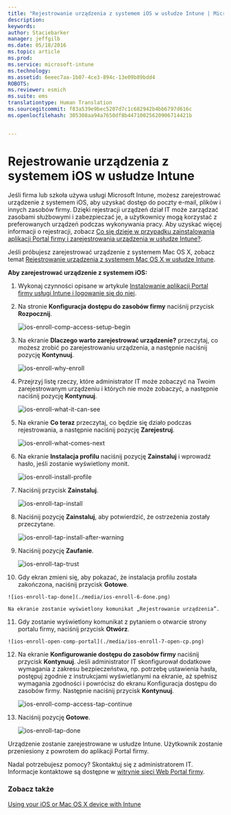 ```yaml
---
title: "Rejestrowanie urządzenia z systemem iOS w usłudze Intune | Microsoft Intune"
description: 
keywords: 
author: Staciebarker
manager: jeffgilb
ms.date: 05/18/2016
ms.topic: article
ms.prod: 
ms.service: microsoft-intune
ms.technology: 
ms.assetid: 6eeec7aa-1b07-4ce3-894c-13e09b89bdd4
ROBOTS: 
ms.reviewer: esmich
ms.suite: ems
translationtype: Human Translation
ms.sourcegitcommit: f83a539e9bec5207d7c1c682942b4bb6797d616c
ms.openlocfilehash: 305308aa94a7650df8b44710025620906714421b


---
```



# Rejestrowanie urządzenia z systemem iOS w usłudze Intune

Jeśli firma lub szkoła używa usługi Microsoft Intune, możesz zarejestrować urządzenie z systemem iOS, aby uzyskać dostęp do poczty e-mail, plików i innych zasobów firmy. Dzięki rejestracji urządzeń dział IT może zarządzać zasobami służbowymi i zabezpieczać je, a użytkownicy mogą korzystać z preferowanych urządzeń podczas wykonywania pracy. Aby uzyskać więcej informacji o rejestracji, zobacz [Co się dzieje w przypadku zainstalowania aplikacji Portal firmy i zarejestrowania urządzenia w usłudze Intune?](what-happens-if-you-install-the-company-portal-app-and-enroll-your-device-in-intune-ios.md).

Jeśli próbujesz zarejestrować urządzenie z systemem Mac OS X, zobacz temat [Rejestrowanie urządzenia z systemem Mac OS X w usłudze Intune](enroll-your-device-in-intune-mac-os-x.md).



**Aby zarejestrować urządzenie z systemem iOS:**

1.  Wykonaj czynności opisane w artykule [Instalowanie aplikacji Portal firmy usługi Intune i logowanie się do niej](install-and-sign-in-to-the-intune-company-portal-app-ios.md).

2. Na stronie **Konfiguracja dostępu do zasobów firmy** naciśnij przycisk **Rozpocznij**.

    ![ios-enroll-comp-access-setup-begin](./media/ios-enroll-1a-comp-access-setup.png) 

3. Na ekranie **Dlaczego warto zarejestrować urządzenie?** przeczytaj, co możesz zrobić po zarejestrowaniu urządzenia, a następnie naciśnij pozycję **Kontynuuj**.

    ![ios-enroll-why-enroll](./media/ios-enroll-1b-why-enroll.png) 

4. Przejrzyj listę rzeczy, które administrator IT może zobaczyć na Twoim zarejestrowanym urządzeniu i których nie może zobaczyć, a następnie naciśnij pozycję **Kontynuuj**.

    ![ios-enroll-what-it-can-see](./media/ios-enroll-1c-we-care-privacy.png) 

5.  Na ekranie **Co teraz** przeczytaj, co będzie się działo podczas rejestrowania, a następnie naciśnij pozycję **Zarejestruj**.

    ![ios-enroll-what-comes-next](./media/ios-enroll-1d-what-comes-next.png) 

6.  Na ekranie **Instalacja profilu** naciśnij pozycję **Zainstaluj** i wprowadź hasło, jeśli zostanie wyświetlony monit.

    ![ios-enroll-install-profile](./media/ios-enroll-2-mgt-profile-install.png) 
  
7.  Naciśnij przycisk **Zainstaluj**.

    ![ios-enroll-tap-install](./media/ios-enroll-3-mgt-profile-install-2.png)    

8.  Naciśnij pozycję **Zainstaluj**, aby potwierdzić, że ostrzeżenia zostały przeczytane.

    ![ios-enroll-tap-install-after-warning](./media/ios-enroll-4-warning.png) 

9.  Naciśnij pozycję **Zaufanie**.

    ![ios-enroll-tap-trust](./media/ios-enroll-5-trust.png) 

10.  Gdy ekran zmieni się, aby pokazać, że instalacja profilu została zakończona, naciśnij przycisk **Gotowe**.

    ![ios-enroll-tap-done](./media/ios-enroll-6-done.png) 

    Na ekranie zostanie wyświetlony komunikat „Rejestrowanie urządzenia”.

11.  Gdy zostanie wyświetlony komunikat z pytaniem o otwarcie strony portalu firmy, naciśnij przycisk **Otwórz**.

    ![ios-enroll-open-comp-portal](./media/ios-enroll-7-open-cp.png) 

12. Na ekranie **Konfigurowanie dostępu do zasobów firmy** naciśnij przycisk **Kontynuuj**. Jeśli administrator IT skonfigurował dodatkowe wymagania z zakresu bezpieczeństwa, np. potrzebę ustawienia hasła, postępuj zgodnie z instrukcjami wyświetlanymi na ekranie, aż spełnisz wymagania zgodności i powrócisz do ekranu Konfiguracja dostępu do zasobów firmy. Następnie naciśnij przycisk **Kontynuuj**.

    ![ios-enroll-comp-access-tap-continue](./media/ios-enroll-8-comp-access-setup-compliance.png) 

13. Naciśnij pozycję **Gotowe**. 

    ![ios-enroll-tap-done](./media/ios-enroll-9-comp-access-setup-complete.png) 

Urządzenie zostanie zarejestrowane w usłudze Intune. Użytkownik zostanie przeniesiony z powrotem do aplikacji Portal firmy.

Nadal potrzebujesz pomocy? Skontaktuj się z administratorem IT. Informacje kontaktowe są dostępne w [witrynie sieci Web Portal firmy](http://portal.manage.microsoft.com).

### Zobacz także
[Using your iOS or Mac OS X device with Intune](using-your-ios-or-mac-os-x-device-with-intune.md)


<!--HONumber=Jun16_HO4-->


